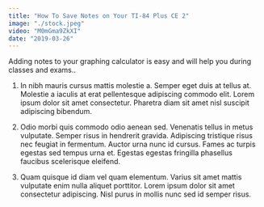```yaml
---
title: "How To Save Notes on Your TI-84 Plus CE 2"
image: "./stock.jpeg"
video: "M0mGma9ZkXI"
date: "2019-03-26"
---
```


Adding notes to your graphing calculator is easy and will help you during classes and exams..

1. In nibh mauris cursus mattis molestie a. Semper eget duis at tellus at. Molestie a iaculis at erat pellentesque adipiscing commodo elit. Lorem ipsum dolor sit amet consectetur. Pharetra diam sit amet nisl suscipit adipiscing bibendum. 

2. Odio morbi quis commodo odio aenean sed. Venenatis tellus in metus vulputate. Semper risus in hendrerit gravida. Adipiscing tristique risus nec feugiat in fermentum. Auctor urna nunc id cursus. Fames ac turpis egestas sed tempus urna et. Egestas egestas fringilla phasellus faucibus scelerisque eleifend.

3. Quam quisque id diam vel quam elementum. Varius sit amet mattis vulputate enim nulla aliquet porttitor. Lorem ipsum dolor sit amet consectetur adipiscing. Nisl purus in mollis nunc sed id semper risus.